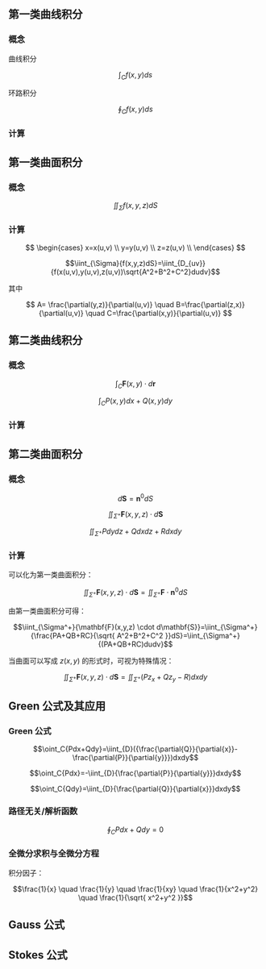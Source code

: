 ## 第一类曲线积分


### 概念

曲线积分

$$\int_C{f(x,y)ds}$$

环路积分

$$\oint_C{f(x,y)ds}$$

### 计算



## 第一类曲面积分


### 概念

$$\iint_{\Sigma}{f(x,y,z)dS}$$

### 计算

$$
\begin{cases}
x=x(u,v) \\
y=y(u,v) \\ 
z=z(u,v) \\
\end{cases}
$$

$$\iint_{\Sigma}{f(x,y,z)dS}=\iint_{D_{uv}}{f(x(u,v),y(u,v),z(u,v))\sqrt{A^2+B^2+C^2}dudv}$$

其中

$$
A= \frac{\partial(y,z)}{\partial(u,v)} \quad
B=\frac{\partial(z,x)}{\partial(u,v)} \quad
C=\frac{\partial(x,y)}{\partial(u,v)}
$$

## 第二类曲线积分

### 概念

$$\int_C{\mathbf{F}(x,y) \cdot d\mathbf{r}}$$

$$\int_C{P(x,y)dx+Q(x,y)dy}$$

### 计算


## 第二类曲面积分

### 概念

$$d\mathbf{S}=\mathbf{n}^0dS$$

$$\iint_{\Sigma^+}{\mathbf{F}(x,y,z) \cdot d\mathbf{S}}$$

$$\iint_{\Sigma^+}{Pdydz+Qdxdz+Rdxdy}$$

### 计算

可以化为第一类曲面积分：

$$\iint_{\Sigma^+}{\mathbf{F}(x,y,z) \cdot d\mathbf{S}}=\iint_{\Sigma^+}{\mathbf{F} \cdot \mathbf{n}^0 dS}$$

由第一类曲面积分可得：

$$\iint_{\Sigma^+}{\mathbf{F}(x,y,z) \cdot d\mathbf{S}}=\iint_{\Sigma^+}{\frac{PA+QB+RC}{\sqrt{ A^2+B^2+C^2 }}dS}=\iint_{\Sigma^+}{(PA+QB+RC)dudv}$$

当曲面可以写成 $z(x,y)$ 的形式时，可视为特殊情况：

$$\iint_{\Sigma^+}{\mathbf{F}(x,y,z) \cdot d\mathbf{S}}=\iint_{\Sigma^+}{(Pz_{x}+Qz_{y}-R)dxdy}$$

## Green 公式及其应用

### Green 公式

$$\oint_C{Pdx+Qdy}=\iint_{D}({\frac{\partial{Q}}{\partial{x}}-\frac{\partial{P}}{\partial{y}}})dxdy$$

$$\oint_C{Pdx}=-\iint_{D}{\frac{\partial{P}}{\partial{y}}}dxdy$$

$$\oint_C{Qdy}=\iint_{D}{\frac{\partial{Q}}{\partial{x}}}dxdy$$

### 路径无关/解析函数

$$\oint_C{Pdx+Qdy}=0$$

### 全微分求积与全微分方程
积分因子：

$$\frac{1}{x} \quad \frac{1}{y} \quad \frac{1}{xy} \quad \frac{1}{x^2+y^2} \quad \frac{1}{\sqrt{ x^2+y^2 }}$$

## Gauss 公式



## Stokes 公式


